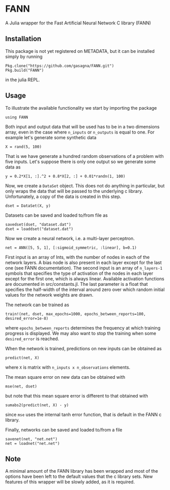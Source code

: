FANN
====

A Julia wrapper for the Fast Artificial Neural Network C library (FANN)

Installation
------------
This package is not yet registered on METADATA, but it can be installed simply by running 

	Pkg.clone("https://github.com/gasagna/FANN.git")
	Pkg.build("FANN")

in the julia REPL.

Usage
-----
To illustrate the available functionality we start by importing the package

    using FANN

Both input and output data that will be used has to be in a two dimensions array, even in the case where `n_inputs` or `n_outputs` is equal to one. For example let's generate some synthetic data

    X = rand(5, 100)
    
That is we have generate a hundred random observations of a problem with five inputs. Let's suppose there is only one output so we generate some data as

    y = 0.2*X[1, :].^2 + 0.8*X[2, :] + 0.01*randn(1, 100)

Now, we create a `DataSet` object. This does not do anything in particular, but only wraps the data that will be passed to the underlying c library. Unfortunately, a copy of the data is created in this step.
    
    dset = DataSet(X, y)
    
Datasets can be saved and loaded to/from file as 

    savedset(dset, "dataset.dat")
    dset = loaddset("dataset.dat")

Now we create a neural network, i.e. a multi-layer perceptron.

	net = ANN([5, 5, 1], [:sigmoid_symmetric, :linear], b=0.1)

First input is an array of Ints, with the number of nodes in each of the network layers. A bias node is also present in each layer except for the last one (see FANN documentation). The second input is an array of `n_layers-1` symbols that specifies the type of activation of the nodes in each layer except for the first one, which is always linear. Available activation functions are documented in src/constants.jl. The last parameter is a float that specifies the half-width of the interval around zero over which random initial values for the network weights are drawn.

The network can be trained as

    train!(net, dset, max_epochs=1000, epochs_between_reports=100, desired_error=1e-8)
    
where `epochs_between_reports` determines the frequency at which training progress is displayed. We may also want to stop the training when some `desired_error` is reached.

When the network is trained, predictions on new inputs can be obtained as

    predict(net, X)
    
where `X` is matrix with `n_inputs x n_observations` elements.

The mean square error on new data can be obtained with 
    
    mse(net, dset)
    
but note that this mean square error is different to that obtained with
  
    sumabs2(predict(net, X) - y)
    
since `mse` uses the internal tanh error function, that is default in the FANN c library.
    
Finally, networks can be saved and loaded to/from a file 

    savenet(net, "net.net")
    net = loadnet("net.net")


Note
----
A minimal amount of the FANN library has been wrapped and most of the options have been left to the default values that the c library sets. New features of this wrapper will be slowly added, as it is required.



